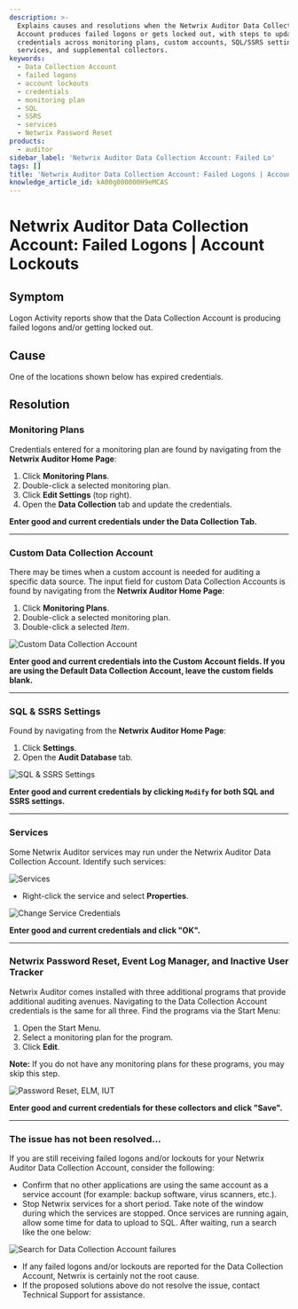 ```yaml
---
description: >-
  Explains causes and resolutions when the Netwrix Auditor Data Collection
  Account produces failed logons or gets locked out, with steps to update
  credentials across monitoring plans, custom accounts, SQL/SSRS settings,
  services, and supplemental collectors.
keywords:
  - Data Collection Account
  - failed logons
  - account lockouts
  - credentials
  - monitoring plan
  - SQL
  - SSRS
  - services
  - Netwrix Password Reset
products:
  - auditor
sidebar_label: 'Netwrix Auditor Data Collection Account: Failed Lo'
tags: []
title: 'Netwrix Auditor Data Collection Account: Failed Logons | Account Lockouts'
knowledge_article_id: kA00g000000H9eMCAS
---
```


# Netwrix Auditor Data Collection Account: Failed Logons | Account Lockouts

## Symptom

Logon Activity reports show that the Data Collection Account is producing failed logons and/or getting locked out.

## Cause

One of the locations shown below has expired credentials.

## Resolution

### Monitoring Plans

Credentials entered for a monitoring plan are found by navigating from the **Netwrix Auditor Home Page**:

1. Click **Monitoring Plans**.
2. Double-click a selected monitoring plan.
3. Click **Edit Settings** (top right).
4. Open the **Data Collection** tab and update the credentials.

**Enter good and current credentials under the Data Collection Tab.**

---

### Custom Data Collection Account

There may be times when a custom account is needed for auditing a specific data source. The input field for custom Data Collection Accounts is found by navigating from the **Netwrix Auditor Home Page**:

1. Click **Monitoring Plans**.
2. Double-click a selected monitoring plan.
3. Double-click a selected *Item*.

![Custom Data Collection Account](https://kb.netwrix.com/wp-content/uploads/2019/09/Custom-DCA.png)

**Enter good and current credentials into the Custom Account fields. If you are using the Default Data Collection Account, leave the custom fields blank.**

---

### SQL & SSRS Settings

Found by navigating from the **Netwrix Auditor Home Page**:

1. Click **Settings**.
2. Open the **Audit Database** tab.

![SQL & SSRS Settings](https://kb.netwrix.com/wp-content/uploads/2019/09/Settings-1024x558.png)

**Enter good and current credentials by clicking `Modify` for both SQL and SSRS settings.**

---

### Services

Some Netwrix Auditor services may run under the Netwrix Auditor Data Collection Account. Identify such services:

![Services](https://kb.netwrix.com/wp-content/uploads/2019/09/Services.png)

- Right-click the service and select **Properties**.

![Change Service Credentials](https://kb.netwrix.com/wp-content/uploads/2019/09/Change-Service-creds.png)

**Enter good and current credentials and click "OK".**

---

### Netwrix Password Reset, Event Log Manager, and Inactive User Tracker

Netwrix Auditor comes installed with three additional programs that provide additional auditing avenues. Navigating to the Data Collection Account credentials is the same for all three. Find the programs via the Start Menu:

1. Open the Start Menu.
2. Select a monitoring plan for the program.
3. Click **Edit**.

**Note:** If you do not have any monitoring plans for these programs, you may skip this step.

![Password Reset, ELM, IUT](https://kb.netwrix.com/wp-content/uploads/2019/09/Pen_IUT_ELM-1024x548.png)

**Enter good and current credentials for these collectors and click "Save".**

---

### The issue has not been resolved...

If you are still receiving failed logons and/or lockouts for your Netwrix Auditor Data Collection Account, consider the following:

- Confirm that no other applications are using the same account as a service account (for example: backup software, virus scanners, etc.).
- Stop Netwrix services for a short period. Take note of the window during which the services are stopped. Once services are running again, allow some time for data to upload to SQL. After waiting, run a search like the one below:

![Search for Data Collection Account failures](https://kb.netwrix.com/wp-content/uploads/2019/09/Search-for-DCA-1024x409.png)

- If any failed logons and/or lockouts are reported for the Data Collection Account, Netwrix is certainly not the root cause.
- If the proposed solutions above do not resolve the issue, contact Technical Support for assistance.
